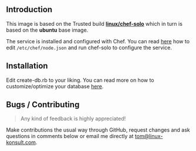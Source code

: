 Introduction
------------

This image is based on the Trusted build **[linux/chef-solo][1]** which in turn is based on the **ubuntu** base image.

The service is installed and configured with Chef. You can read [here][2] how to edit `/etc/chef/node.json` and run chef-solo to configure the service.

Installation
------------

Edit create-db.rb to your liking. You can read more on how to customize/optimize your database [here][3].

Bugs / Contributing
-------------------

> Any kind of feedback is highly appreciated!

Make contributions the usual way through GitHub, request changes and ask questions in comments below or email me directly at tom@linux-konsult.com.


  [1]: https://index.docker.io/u/linux/chef-solo/
  [2]: https://github.com/hw-cookbooks/postgresql
  [3]: https://github.com/opscode-cookbooks/database
